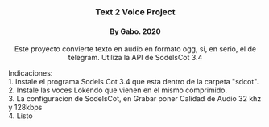 <h3 align="center"><b>Text 2 Voice Project</b></h3>
<h4 align="center"><b>By Gabo.  2020</b></h4>
<p align= "center">Este proyecto convierte texto en audio en formato ogg, si, en serio, el de telegram. Utiliza la API de SodelsCot 3.4 </p>
<p align= "lefth">
Indicaciones: <br>
1. Instale el programa Sodels Cot 3.4 que esta dentro de la carpeta "sdcot". <br>
2. Instale las voces Lokendo que vienen en el mismo comprimido.<br>
3. La configuracion de SodelsCot, en Grabar poner Calidad de Audio 32 khz y 128kbps<br>
4. Listo
</p>
